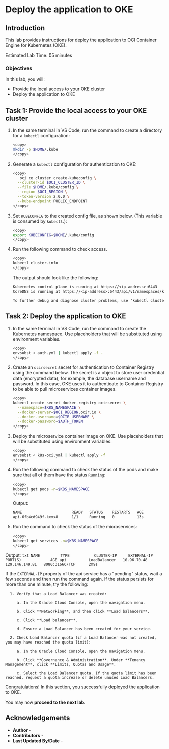 # Deploy the application to OKE

## Introduction

This lab provides instructions for deploy the application to OCI Container Engine for Kubernetes (OKE).

Estimated Lab Time: 05 minutes

### Objectives

In this lab, you will:

* Provide the local access to your OKE cluster
* Deploy the application to OKE

## Task 1: Provide the local access to your OKE cluster

1. In the same terminal in VS Code, run the command to create a directory for a `kubectl` configuration:

	```bash
	<copy>
	mkdir -p $HOME/.kube
	</copy>
	```

2. Generate a `kubectl` configuration for authentication to OKE:

	```bash
	<copy>
	   oci ce cluster create-kubeconfig \
      --cluster-id $OCI_CLUSTER_ID \
      --file $HOME/.kube/config \
      --region $OCI_REGION \
      --token-version 2.0.0 \
      --kube-endpoint PUBLIC_ENDPOINT
	</copy>
	```

3. Set `KUBECONFIG` to the created config file, as shown below. (This variable is consumed by `kubectl`.):

	```bash
	<copy>
	export KUBECONFIG=$HOME/.kube/config
	</copy>
	```

4. Run the following command to check access.

	```bash
	<copy>
	kubectl cluster-info
	</copy>
	```

   The output should look like the following:

      ```txt
      Kubernetes control plane is running at https://<ip-address>:6443
      CoreDNS is running at https://<ip-address>:6443/api/v1/namespaces/kube-system/services/kube-dns:dns/proxy

      To further debug and diagnose cluster problems, use 'kubectl cluster-info dump'.
      ```

## Task 2:  Deploy the application to OKE

1. In the same terminal in VS Code, run the command to create the Kubernetes namespace. Use placeholders that will be substituted using environment variables.

	```bash
	<copy>
	envsubst < auth.yml | kubectl apply -f -
	</copy>
	```

2. Create an `ocirsecret` secret for authentication to Container Registry using the command below. The secret is a object to store user credential data (encrypted data), for example, the database username and password. In this case, OKE uses it to authenticate to Container Registry to be able to pull microservices container images.

	```bash
	<copy>
	kubectl create secret docker-registry ocirsecret \
      --namespace=$K8S_NAMESPACE \
      --docker-server=$OCI_REGION.ocir.io \
      --docker-username=$OCIR_USERNAME \
      --docker-password=$AUTH_TOKEN
	</copy>
	```

3. Deploy the microservice container image on OKE. Use placeholders that will be substituted using environment variables.

	```bash
	<copy>
	envsubst < k8s-oci.yml | kubectl apply -f
	</copy>
	```

4. Run the following command to check the status of the pods and make sure that all of them have the status `Running`:

	```bash
	<copy>
	kubectl get pods -n=$K8S_NAMESPACE
	</copy>
	```

   Output:
      ```txt
      NAME                      READY   STATUS    RESTARTS   AGE
      api-6fb4cd949f-kxxx8      1/1     Running   0          13s
      ```

5.  Run the command to check the status of the microservices:

	```bash
	<copy>
	kubectl get services -n=$K8S_NAMESPACE
	</copy>
	```

   Output:
      ```txt
      NAME         TYPE           CLUSTER-IP     EXTERNAL-IP      PORT(S)             AGE
      api          LoadBalancer   10.96.70.48    129.146.149.81   8080:31666/TCP      2m9s
      ```

   If the `EXTERNAL-IP` property of the api service has a "pending" status, wait a few seconds and then run the command again. If the <pending> status persists for more than one minute, try the following:

      1. Verify that a Load Balancer was created:

         a. In the Oracle Cloud Console, open the navigation menu.

         b. Click **Networking**, and then click **Load balancers**.

         c. Click **Load balancer**.

         d. Ensure a Load Balancer has been created for your service.

      2. Check Load Balancer quota (if a Load Balancer was not created, you may have reached the quota limit):

         a. In the Oracle Cloud Console, open the navigation menu.

         b. Click **Governance & Administration**. Under **Tenancy Management**, click **Limits, Quotas and Usage**.

         c. Select the Load Balancer quota. If the quota limit has been reached, request a quota increase or delete unused Load Balancers.

Congratulations! In this section, you successfully deployed the application to OKE.

You may now **proceed to the next lab**.

## Acknowledgements

* **Author** - [](var:author)
* **Contributors** - [](var:contributors)
* **Last Updated By/Date** - [](var:last_updated)
